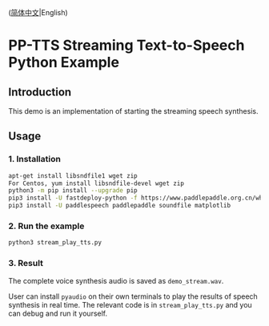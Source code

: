 ([简体中文](./README_cn.md)|English)

# PP-TTS Streaming Text-to-Speech Python Example

## Introduction
This demo is an implementation of starting the streaming speech synthesis.

## Usage

### 1. Installation
```bash
apt-get install libsndfile1 wget zip
For Centos, yum install libsndfile-devel wget zip
python3 -m pip install --upgrade pip
pip3 install -U fastdeploy-python -f https://www.paddlepaddle.org.cn/whl/fastdeploy.html
pip3 install -U paddlespeech paddlepaddle soundfile matplotlib
```

### 2. Run the example
```bash
python3 stream_play_tts.py
```

### 3. Result
The complete voice synthesis audio is saved as `demo_stream.wav`.

User can install `pyaudio` on their own terminals to play the results of speech synthesis in real time. The relevant code is in `stream_play_tts.py` and you can debug and run it yourself.
